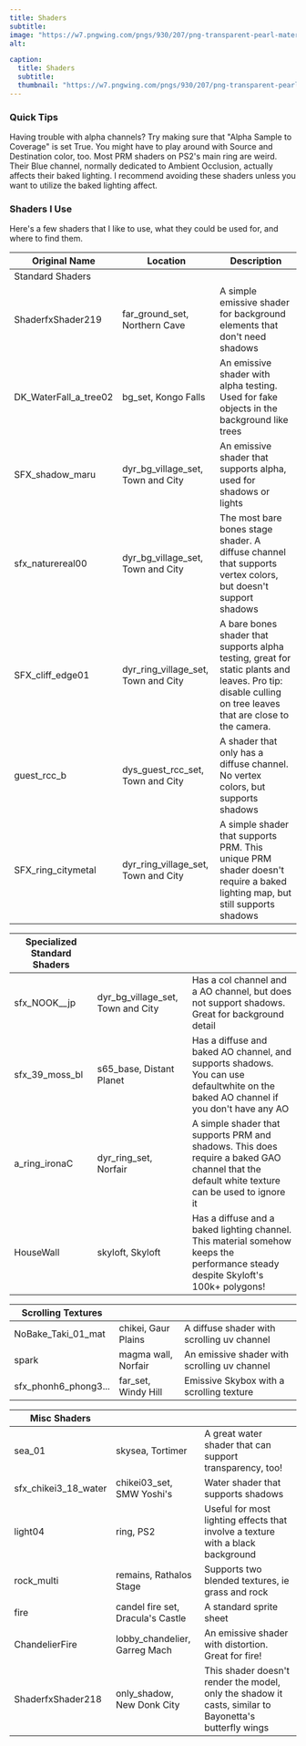 ```yaml
---
title: Shaders
subtitle: 
image: "https://w7.pngwing.com/pngs/930/207/png-transparent-pearl-material-sphere-pearl-balloon-download-with-transparent-background-free.png"
alt: 

caption:
  title: Shaders
  subtitle: 
  thumbnail: "https://w7.pngwing.com/pngs/930/207/png-transparent-pearl-material-sphere-pearl-balloon-download-with-transparent-background-free.png"
---
```


### Quick Tips
Having trouble with alpha channels? Try making sure that "Alpha Sample to Coverage" is set True. You might have to play around with Source and Destination color, too.
Most PRM shaders on PS2's main ring are weird. Their Blue channel, normally dedicated to Ambient Occlusion, actually affects their baked lighting. I recommend avoiding these shaders unless you want to utilize the baked lighting affect.

### Shaders I Use
Here's a few shaders that I like to use, what they could be used for, and where to find them.

| Original Name | Location | Description |
| ----------| ----------| ----------|
| Standard Shaders |
| ShaderfxShader219 | far_ground_set, Northern Cave | A simple emissive shader for background elements that don't need shadows |
| DK_WaterFall_a_tree02 | bg_set, Kongo Falls | An emissive shader with alpha testing. Used for fake objects in the background like trees |
| SFX_shadow_maru | dyr_bg_village_set, Town and City | An emissive shader that supports alpha, used for shadows or lights |
| sfx_naturereal00 | dyr_bg_village_set, Town and City | The most bare bones stage shader. A diffuse channel that supports vertex colors, but doesn't support shadows |
| SFX_cliff_edge01 | dyr_ring_village_set, Town and City | A bare bones shader that supports alpha testing, great for static plants and leaves. Pro tip: disable culling on tree leaves that are close to the camera. |
| guest_rcc_b | dys_guest_rcc_set, Town and City | A shader that only has a diffuse channel. No vertex colors, but supports shadows |
| SFX_ring_citymetal | dyr_ring_village_set, Town and City | A simple shader that supports PRM. This unique PRM shader doesn't require a baked lighting map, but still supports shadows |

| Specialized Standard Shaders || |
| ----------| ----------| ----------|
| sfx_NOOK__jp | dyr_bg_village_set, Town and City | Has a col channel and a AO channel, but does not support shadows. Great for background detail | 
| sfx_39_moss_bl | s65_base, Distant Planet  | Has a diffuse and baked AO channel, and supports shadows. You can use defaultwhite on the baked AO channel if you don't have any AO |
| a_ring_ironaC | dyr_ring_set, Norfair | A simple shader that supports PRM and shadows. This does require a baked GAO channel that the default white texture can be used to ignore it |
| HouseWall | skyloft, Skyloft  | Has a diffuse and a baked lighting channel. This material somehow keeps the performance steady despite Skyloft's 100k+ polygons! |


| Scrolling Textures | | |
| ----------| ----------| ----------|
| NoBake_Taki_01_mat | chikei, Gaur Plains | A diffuse shader with scrolling uv channel |
| spark | magma wall, Norfair | An emissive shader with scrolling uv channel |
| sfx_phonh6_phong3... | far_set, Windy Hill | Emissive Skybox with a scrolling texture |

| Misc Shaders | | |
| ----------| ----------| ----------|
| sea_01 | skysea, Tortimer | A great water shader that can support transparency, too! |
| sfx_chikei3_18_water | chikei03_set, SMW Yoshi's | Water shader that supports shadows |
| light04 | ring, PS2 | Useful for most lighting effects that involve a texture with a black background |
| rock_multi | remains, Rathalos Stage | Supports two blended textures, ie grass and rock |
| fire | candel fire set, Dracula's Castle | A standard sprite sheet |
| ChandelierFire | lobby_chandelier, Garreg Mach | An emissive shader with distortion. Great for fire! |
| ShaderfxShader218 | only_shadow, New Donk City | This shader doesn't render the model, only the shadow it casts, similar to Bayonetta's butterfly wings |